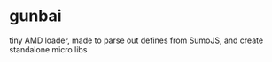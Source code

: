 gunbai
======

tiny AMD loader, made to parse out defines from SumoJS, and create standalone micro libs
